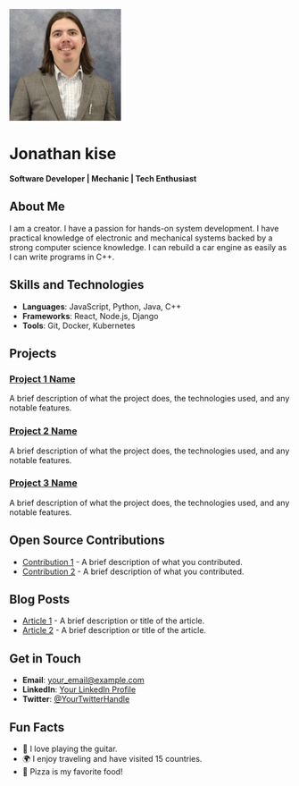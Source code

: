 ![Profile Picture](https://raw.githubusercontent.com/JonathanKise/Profile-Picture/main/1680218815402.jpeg)
# Jonathan kise

**Software Developer | Mechanic | Tech Enthusiast**

## About Me

I am a creator. I have a passion for hands-on system development. I have practical knowledge of electronic and
mechanical systems backed by a strong computer science knowledge. I can rebuild a car engine as easily as I can
write programs in C++.

## Skills and Technologies

- **Languages**: JavaScript, Python, Java, C++
- **Frameworks**: React, Node.js, Django
- **Tools**: Git, Docker, Kubernetes

## Projects

### [Project 1 Name](link_to_project)
A brief description of what the project does, the technologies used, and any notable features.

### [Project 2 Name](link_to_project)
A brief description of what the project does, the technologies used, and any notable features.

### [Project 3 Name](link_to_project)
A brief description of what the project does, the technologies used, and any notable features.

## Open Source Contributions

- [Contribution 1](link_to_contribution) - A brief description of what you contributed.
- [Contribution 2](link_to_contribution) - A brief description of what you contributed.

## Blog Posts

- [Article 1](link_to_article) - A brief description or title of the article.
- [Article 2](link_to_article) - A brief description or title of the article.

## Get in Touch

- **Email**: [your_email@example.com](mailto:your_email@example.com)
- **LinkedIn**: [Your LinkedIn Profile](link_to_linkedin)
- **Twitter**: [@YourTwitterHandle](https://twitter.com/YourTwitterHandle)

## Fun Facts

- 🎸 I love playing the guitar.
- 🌍 I enjoy traveling and have visited 15 countries.
- 🍕 Pizza is my favorite food!
